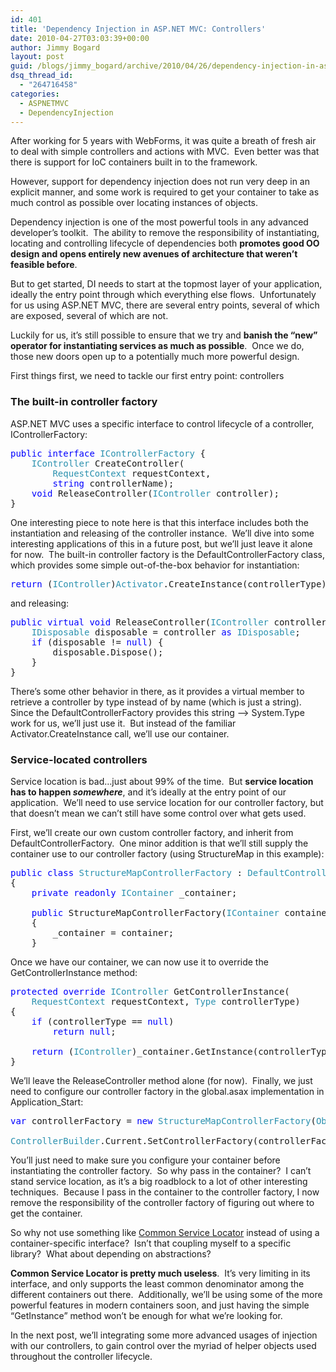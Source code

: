 ```yaml
---
id: 401
title: 'Dependency Injection in ASP.NET MVC: Controllers'
date: 2010-04-27T03:03:39+00:00
author: Jimmy Bogard
layout: post
guid: /blogs/jimmy_bogard/archive/2010/04/26/dependency-injection-in-asp-net-mvc-controllers.aspx
dsq_thread_id:
  - "264716458"
categories:
  - ASPNETMVC
  - DependencyInjection
---
```

After working for 5 years with WebForms, it was quite a breath of fresh air to deal with simple controllers and actions with MVC.&#160; Even better was that there is support for IoC containers built in to the framework.

However, support for dependency injection does not run very deep in an explicit manner, and some work is required to get your container to take as much control as possible over locating instances of objects.

Dependency injection is one of the most powerful tools in any advanced developer’s toolkit.&#160; The ability to remove the responsibility of instantiating, locating and controlling lifecycle of dependencies both **promotes good OO design and opens entirely new avenues of architecture that weren’t feasible before**.

But to get started, DI needs to start at the topmost layer of your application, ideally the entry point through which everything else flows.&#160; Unfortunately for us using ASP.NET MVC, there are several entry points, several of which are exposed, several of which are not.

Luckily for us, it’s still possible to ensure that we try and **banish the “new” operator for instantiating services as much as possible**.&#160; Once we do, those new doors open up to a potentially much more powerful design.

First things first, we need to tackle our first entry point: controllers

### The built-in controller factory

ASP.NET MVC uses a specific interface to control lifecycle of a controller, IControllerFactory:

<pre><span style="color: blue">public interface </span><span style="color: #2b91af">IControllerFactory </span>{
    <span style="color: #2b91af">IController </span>CreateController(
        <span style="color: #2b91af">RequestContext </span>requestContext, 
        <span style="color: blue">string </span>controllerName);
    <span style="color: blue">void </span>ReleaseController(<span style="color: #2b91af">IController </span>controller);
}</pre>

[](http://11011.net/software/vspaste)

One interesting piece to note here is that this interface includes both the instantiation and releasing of the controller instance.&#160; We’ll dive into some interesting applications of this in a future post, but we’ll just leave it alone for now.&#160; The built-in controller factory is the DefaultControllerFactory class, which provides some simple out-of-the-box behavior for instantiation:

<pre><span style="color: blue">return </span>(<span style="color: #2b91af">IController</span>)<span style="color: #2b91af">Activator</span>.CreateInstance(controllerType);</pre>

[](http://11011.net/software/vspaste)

and releasing:

<pre><span style="color: blue">public virtual void </span>ReleaseController(<span style="color: #2b91af">IController </span>controller) {
    <span style="color: #2b91af">IDisposable </span>disposable = controller <span style="color: blue">as </span><span style="color: #2b91af">IDisposable</span>;
    <span style="color: blue">if </span>(disposable != <span style="color: blue">null</span>) {
        disposable.Dispose();
    }
}</pre>

[](http://11011.net/software/vspaste)

There’s some other behavior in there, as it provides a virtual member to retrieve a controller by type instead of by name (which is just a string).&#160; Since the DefaultControllerFactory provides this string –> System.Type work for us, we’ll just use it.&#160; But instead of the familiar Activator.CreateInstance call, we’ll use our container.

### Service-located controllers

Service location is bad…just about 99% of the time.&#160; But **service location has to happen _somewhere_**, and it’s ideally at the entry point of our application.&#160; We’ll need to use service location for our controller factory, but that doesn’t mean we can’t still have some control over what gets used.

First, we’ll create our own custom controller factory, and inherit from DefaultControllerFactory.&#160; One minor addition is that we’ll still supply the container use to our controller factory (using StructureMap in this example):

<pre><span style="color: blue">public class </span><span style="color: #2b91af">StructureMapControllerFactory </span>: <span style="color: #2b91af">DefaultControllerFactory
</span>{
    <span style="color: blue">private readonly </span><span style="color: #2b91af">IContainer </span>_container;

    <span style="color: blue">public </span>StructureMapControllerFactory(<span style="color: #2b91af">IContainer </span>container)
    {
        _container = container;
    }</pre>

[](http://11011.net/software/vspaste)

Once we have our container, we can now use it to override the GetControllerInstance method:

<pre><span style="color: blue">protected override </span><span style="color: #2b91af">IController </span>GetControllerInstance(
    <span style="color: #2b91af">RequestContext </span>requestContext, <span style="color: #2b91af">Type </span>controllerType)
{
    <span style="color: blue">if </span>(controllerType == <span style="color: blue">null</span>)
        <span style="color: blue">return null</span>;

    <span style="color: blue">return </span>(<span style="color: #2b91af">IController</span>)_container.GetInstance(controllerType);
}</pre>

[](http://11011.net/software/vspaste)

We’ll leave the ReleaseController method alone (for now).&#160; Finally, we just need to configure our controller factory in the global.asax implementation in Application_Start:

<pre><span style="color: blue">var </span>controllerFactory = <span style="color: blue">new </span><span style="color: #2b91af">StructureMapControllerFactory</span>(<span style="color: #2b91af">ObjectFactory</span>.Container);

<span style="color: #2b91af">ControllerBuilder</span>.Current.SetControllerFactory(controllerFactory);</pre>

[](http://11011.net/software/vspaste)

You’ll just need to make sure you configure your container before instantiating the controller factory.&#160; So why pass in the container?&#160; I can’t stand service location, as it’s a big roadblock to a lot of other interesting techniques.&#160; Because I pass in the container to the controller factory, I now remove the responsibility of the controller factory of figuring out where to get the container.

So why not use something like [Common Service Locator](http://commonservicelocator.codeplex.com/) instead of using a container-specific interface?&#160; Isn’t that coupling myself to a specific library?&#160; What about depending on abstractions?

**Common Service Locator is pretty much useless**.&#160; It’s very limiting in its interface, and only supports the least common denominator among the different containers out there.&#160; Additionally, we’ll be using some of the more powerful features in modern containers soon, and just having the simple “GetInstance<T>” method won’t be enough for what we’re looking for.

In the next post, we’ll integrating some more advanced usages of injection with our controllers, to gain control over the myriad of helper objects used throughout the controller lifecycle.